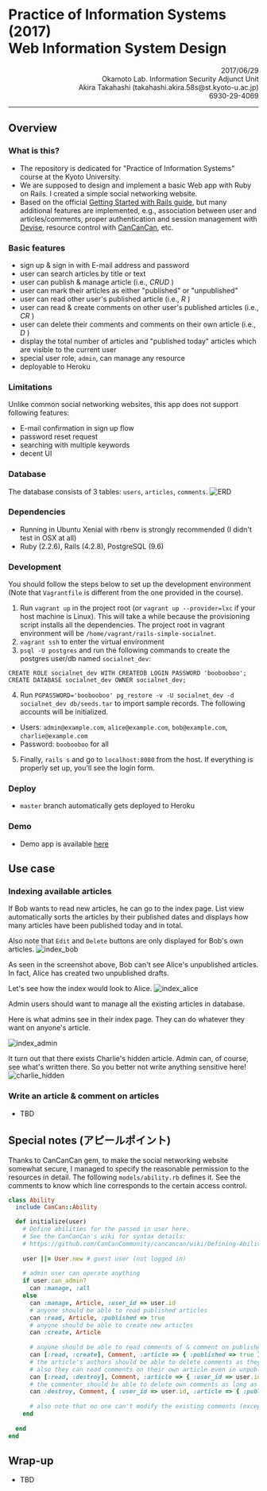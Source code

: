 # Practice of Information Systems (2017)  <br> Web Information System Design 

<p style="text-align: right;">
2017/06/29
<br>
Okamoto Lab. Information Security Adjunct Unit
<br>
Akira Takahashi (takahashi.akira.58s@st.kyoto-u.ac.jp)
<br>
6930-29-4069
</p>

----
## Overview
### What is this?
- The repository is dedicated for "Practice of Information Systems" course at the Kyoto University.
- We are supposed to design and implement a basic Web app with Ruby on Rails. I created a simple social networking website.
- Based on the official [Getting Started with Rails guide](http://edgeguides.rubyonrails.org/getting_started.html), but many additional features are implemented, e.g., association between user and articles/comments, proper authentication and session management with [Devise](https://github.com/plataformatec/devise), resource control with [CanCanCan](https://github.com/CanCanCommunity/cancancan), etc.

### Basic features
- sign up & sign in with E-mail address and password
- user can search articles by title or text
- user can publish & manage article (i.e., _CRUD_ )
- user can mark their articles as either "published" or "unpublished"
- user can read other user's published article (i.e., _R_ )
- user can read & create comments on other user's published articles (i.e., _CR_ )
- user can delete their comments and comments on their own article (i.e., _D_ )
- display the total number of articles and "published today" articles which are visible to the current user
- special user role, `admin`, can manage any resource
- deployable to Heroku

### Limitations
Unlike common social networking websites, this app does not support following features:
- E-mail confirmation in sign up flow
- password reset request
- searching with multiple keywords
- decent UI

### Database
The database consists of 3 tables: `users`, `articles`, `comments`. 
![ERD](doc/erd.png)

### Dependencies
- Running in Ubuntu Xenial with rbenv is strongly recommended (I didn't test in OSX at all)
- Ruby (2.2.6), Rails (4.2.8), PostgreSQL (9.6)

### Development
You should follow the steps below to set up the development environment (Note that `Vagrantfile` is different from the one provided in the course).

1. Run `vagrant up` in the project root (or `vagrant up --provider=lxc` if your host machine is Linux). This will take a while because the provisioning script installs all the dependencies. The project root in vagrant environment will be `/home/vagrant/rails-simple-socialnet`.
2. `vagrant ssh` to enter the virtual environment
3. `psql -U postgres` and run the following commands to create the postgres user/db named `socialnet_dev`:
```
CREATE ROLE socialnet_dev WITH CREATEDB LOGIN PASSWORD 'boobooboo';
CREATE DATABASE socialnet_dev OWNER socialnet_dev;
```
4. Run `PGPASSWORD='boobooboo' pg_restore -v -U socialnet_dev -d socialnet_dev db/seeds.tar` to import sample records. The following accounts will be initialized.
  - Users: `admin@example.com`, `alice@example.com`, `bob@example.com`, `charlie@example.com`
  - Password: `boobooboo` for all
  
5. Finally, `rails s` and go to `localhost:8080` from the host. If everything is properly set up, you'll see the login form.

### Deploy
- `master` branch automatically gets deployed to Heroku 

### Demo
- Demo app is available [here](https://shrouded-stream-48188.herokuapp.com)


## Use case
### Indexing available articles
If Bob wants to read new articles, he can go to the index page. 
List view automatically sorts the articles by their published dates and displays how many articles have been published today and in total.

Also note that `Edit` and `Delete` buttons are only displayed for Bob's own articles.
![index_bob](doc/index_bob.png)

As seen in the screenshot above, Bob can't see Alice's unpublished articles. In fact, Alice has created two unpublished drafts. 

Let's see how the index would look to Alice. 
![index_alice](doc/index_alice.png)

Admin users should want to manage all the existing articles in database.

Here is what admins see in their index page. They can do whatever they want on anyone's article.

![index_admin](doc/index_admin.png)

It turn out that there exists Charlie's hidden article. Admin can, of course, see what's written there.
So you better not write anything sensitive here!
![charlie_hidden](doc/charlie_hidden.png)


### Write an article & comment on articles
- TBD


## Special notes (アピールポイント)
Thanks to CanCanCan gem, to make the social networking website somewhat secure, 
I managed to specify the reasonable permission to the resources in detail. 
The following `models/ability.rb` defines it. 
See the comments to know which line corresponds to the certain access control.
```ruby
class Ability
  include CanCan::Ability

  def initialize(user)
    # Define abilities for the passed in user here.
    # See the CanCanCan's wiki for syntax details:
    # https://github.com/CanCanCommunity/cancancan/wiki/Defining-Abilities
    
    user ||= User.new # guest user (not logged in)
    
    # admin user can operate anything
    if user.can_admin?
      can :manage, :all
    else
      can :manage, Article, :user_id => user.id
      # anyone should be able to read published articles
      can :read, Article, :published => true
      # anyone should be able to create new articles
      can :create, Article
      
      # anyone should be able to read comments of & comment on published articles
      can [:read, :create], Comment, :article => { :published => true }
      # the article's authors should be able to delete comments as they wish
      # also they can read comments on their own article even in unpublished state
      can [:read, :destroy], Comment, :article => { :user_id => user.id }
      # the commenter should be able to delete own comments as long as the article is published
      can :destroy, Comment, { :user_id => user.id, :article => { :published => true } }
      
      # also note that no one can't modify the existing comments (except admin)
    end
    
  end
end
```

## Wrap-up
- TBD
